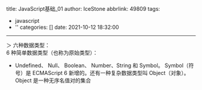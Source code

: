 title: JavaScript基础_01
author: IceStone
abbrlink: 49809
tags:
  - javascript
  - ''
categories: []
date: 2021-10-12 18:32:00
---
＞ 六种数据类型：  
6 种简单数据类型（也称为原始类型）：
- Undefined、 Null、 Boolean、 Number、String 和 Symbol。 Symbol（符号）是 ECMAScript 6 新增的。还有一种复杂数据类型叫 Object（对象）。 Object 是一种无序名值对的集合